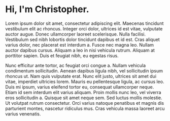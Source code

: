 # Hi, I'm Christopher.

 Lorem ipsum dolor sit amet, consectetur adipiscing elit. Maecenas tincidunt vestibulum elit ac rhoncus. Integer orci dolor, ultrices id est vitae, vulputate auctor augue. Donec ullamcorper laoreet scelerisque. Nulla facilisi. Vestibulum sed nibh lobortis dolor tincidunt dapibus et id est. Cras aliquet varius dolor, nec placerat est interdum a. Fusce nec magna leo. Nullam auctor dapibus cursus. Aliquam a leo in nisi vehicula rutrum. Aliquam at porttitor sapien. Duis et feugiat nibh, eu egestas risus.

Nunc efficitur ante tortor, ac feugiat orci congue a. Nullam vehicula condimentum sollicitudin. Aenean dapibus ligula nibh, vel sollicitudin ipsum rhoncus ut. Nam quis vulputate erat. Nunc elit justo, ultrices sit amet dui vitae, imperdiet ultricies lorem. Mauris eu pellentesque ligula, ac cursus leo. Duis mi ipsum, varius eleifend tortor eu, consequat ullamcorper neque. Etiam id sem interdum elit varius aliquam. Proin mollis nunc leo, vel viverra eros sollicitudin a. Quisque sit amet neque sem. Sed luctus mollis molestie. Ut volutpat rutrum consectetur. Orci varius natoque penatibus et magnis dis parturient montes, nascetur ridiculus mus. Cras vehicula massa laoreet arcu varius venenatis. 
